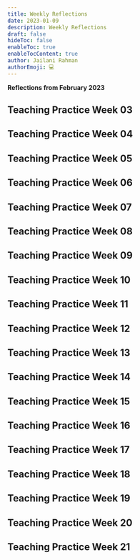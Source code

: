```yaml
---
title: Weekly Reflections
date: 2023-01-09
description: Weekly Reflections
draft: false
hideToc: false
enableToc: true
enableTocContent: true
author: Jailani Rahman
authorEmoji: 💻
---
```


**Reflections from February 2023**

## Teaching Practice Week 03


## Teaching Practice Week 04


## Teaching Practice Week 05


## Teaching Practice Week 06


## Teaching Practice Week 07


## Teaching Practice Week 08


## Teaching Practice Week 09


## Teaching Practice Week 10


## Teaching Practice Week 11


## Teaching Practice Week 12


## Teaching Practice Week 13


## Teaching Practice Week 14


## Teaching Practice Week 15


## Teaching Practice Week 16


## Teaching Practice Week 17


## Teaching Practice Week 18


## Teaching Practice Week 19


## Teaching Practice Week 20

## Teaching Practice Week 21
